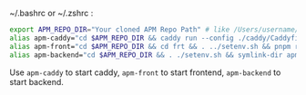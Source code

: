 ~/.bashrc or ~/.zshrc :

```sh
export APM_REPO_DIR="Your cloned APM Repo Path" # like /Users/username/apm
alias apm-caddy="cd $APM_REPO_DIR && caddy run --config ./caddy/Caddyfile"
alias apm-front="cd $APM_REPO_DIR && cd frt && . ../setenv.sh && pnpm run dev"
alias apm-backend="cd $APM_REPO_DIR && . ./setenv.sh && symlink-dir apm-init $APM_LOCAL_REPOSITORY_DIR/apm-init && pnpm run dev.tsc.once && node ./build/index.js --inspect=9449"
```

Use `apm-caddy` to start caddy, `apm-front` to start frontend, `apm-backend` to start backend.

